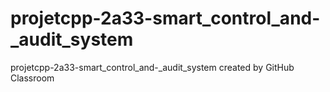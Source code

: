 # projetcpp-2a33-smart_control_and-_audit_system
projetcpp-2a33-smart_control_and-_audit_system created by GitHub Classroom
